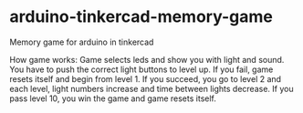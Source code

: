 # arduino-tinkercad-memory-game
Memory game for arduino in tinkercad

How game works:
Game selects leds and show you with light and sound. You have to push the correct light buttons to level up. If you fail, game resets itself and begin from level 1. If you succeed, you go to level 2 and each level, light numbers increase and time between lights decrease. If you pass level 10, you win the game and game resets itself.
